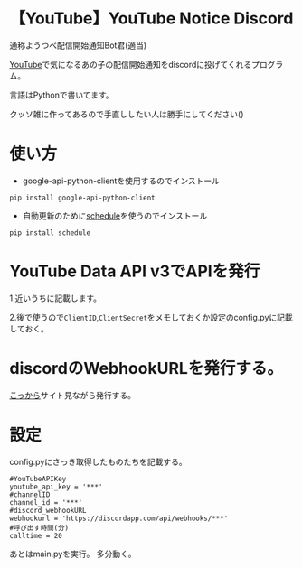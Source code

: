 # 【YouTube】YouTube Notice Discord
通称ようつべ配信開始通知Bot君(適当)

[YouTube](https://youtube.com/)で気になるあの子の配信開始通知をdiscordに投げてくれるプログラム。

言語はPythonで書いてます。

クッソ雑に作ってあるので手直ししたい人は勝手にしてください()
# 使い方
- google-api-python-clientを使用するのでインストール
```
pip install google-api-python-client
```

- 自動更新のために[schedule](https://github.com/dbader/schedule)を使うのでインストール
```
pip install schedule
```
# YouTube Data API v3でAPIを発行
  1.近いうちに記載します。
  
  2.後で使うので`ClientID`,`ClientSecret`をメモしておくか設定のconfig.pyに記載しておく。
# discordのWebhookURLを発行する。
  [こっから](https://support.discord.com/hc/ja/articles/228383668-%E3%82%BF%E3%82%A4%E3%83%88%E3%83%AB-Webhooks%E3%81%B8%E3%81%AE%E5%BA%8F%E7%AB%A0)サイト見ながら発行する。
# 設定
  config.pyにさっき取得したものたちを記載する。
  ```
#YouTubeAPIKey
youtube_api_key = '***'
#channelID
channel_id = '***'
#discord_webhookURL
webhookurl = 'https://discordapp.com/api/webhooks/***'
#呼び出す時間(分)
calltime = 20
  ```
あとはmain.pyを実行。
多分動く。
